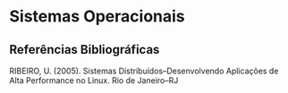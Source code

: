 # Sistemas Operacionais

## Referências Bibliográficas
RIBEIRO, U. (2005). Sistemas Distribuídos–Desenvolvendo Aplicações de Alta Performance no Linux. Rio de Janeiro–RJ
